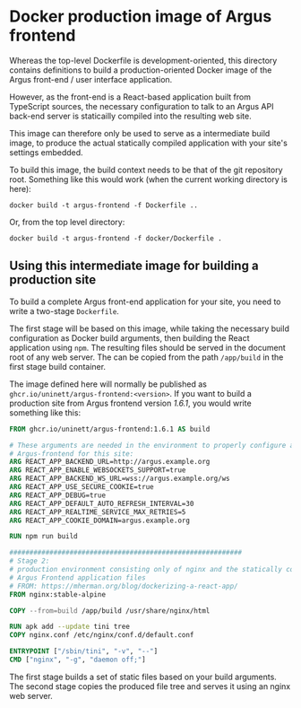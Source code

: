 # Docker production image of Argus frontend

Whereas the top-level Dockerfile is development-oriented, this directory
contains definitions to build a production-oriented Docker image of the Argus
front-end / user interface application.

However, as the front-end is a React-based application built from TypeScript
sources, the necessary configuration to talk to an Argus API back-end server is
staticailly compiled into the resulting web site.

This image can therefore only be used to serve as a intermediate build image,
to produce the actual statically compiled application with your site's settings
embedded.

To build this image, the build context needs to be that of the git repository
root. Something like this would work (when the current working directory is
here):

```shell
docker build -t argus-frontend -f Dockerfile ..
```

Or, from the top level directory:

```shell
docker build -t argus-frontend -f docker/Dockerfile .
```

## Using this intermediate image for building a production site

To build a complete Argus front-end application for your site, you need to
write a two-stage `Dockerfile`.

The first stage will be based on this image, while taking the necessary build
configuration as Docker build arguments, then building the React application
using `npm`. The resulting files should be served in the document root of any
web server. The can be copied from the path `/app/build` in the first stage
build container.

The image defined here will normally be published as
`ghcr.io/uninett/argus-frontend:<version>`. If you want to build a production
site from Argus frontend version *1.6.1*, you would write something like this:

```Dockerfile
FROM ghcr.io/uninett/argus-frontend:1.6.1 AS build

# These arguments are needed in the environment to properly configure and build
# Argus-frontend for this site:
ARG REACT_APP_BACKEND_URL=http://argus.example.org
ARG REACT_APP_ENABLE_WEBSOCKETS_SUPPORT=true
ARG REACT_APP_BACKEND_WS_URL=wss://argus.example.org/ws
ARG REACT_APP_USE_SECURE_COOKIE=true
ARG REACT_APP_DEBUG=true
ARG REACT_APP_DEFAULT_AUTO_REFRESH_INTERVAL=30
ARG REACT_APP_REALTIME_SERVICE_MAX_RETRIES=5
ARG REACT_APP_COOKIE_DOMAIN=argus.example.org

RUN npm run build

##########################################################
# Stage 2:
# production environment consisting only of nginx and the statically compiled
# Argus Frontend application files
# FROM: https://mherman.org/blog/dockerizing-a-react-app/
FROM nginx:stable-alpine

COPY --from=build /app/build /usr/share/nginx/html

RUN apk add --update tini tree
COPY nginx.conf /etc/nginx/conf.d/default.conf

ENTRYPOINT ["/sbin/tini", "-v", "--"]
CMD ["nginx", "-g", "daemon off;"]
```

The first stage builds a set of static files based on your build arguments. The
second stage copies the produced file tree and serves it using an nginx web
server.
